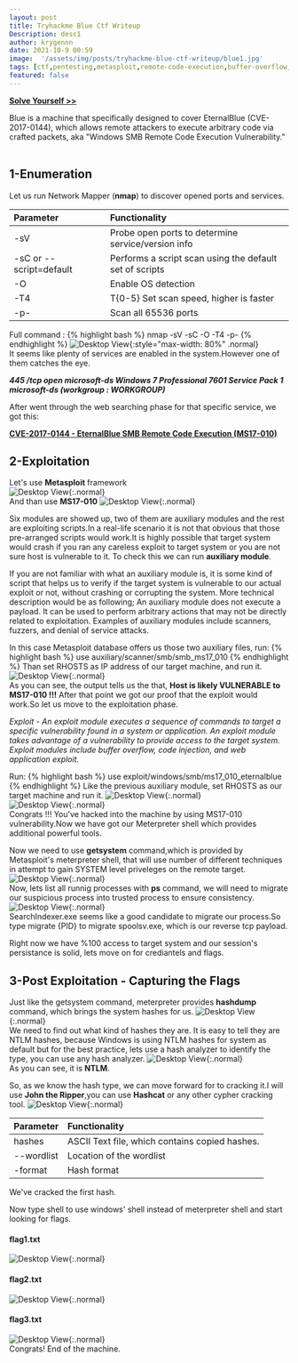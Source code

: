 ```yaml
---
layout: post
title: Tryhackme Blue Ctf Writeup
Description: desc1
author: krygennn
date: 2021-10-9 00:59
image:  '/assets/img/posts/tryhackme-blue-ctf-writeup/blue1.jpg'
tags: [ctf,pentesting,metasploit,remote-code-execution,buffer-overflow,cracking]
featured: false
---
```

[**Solve Yourself >>**](https://www.tryhackme.com/room/blue)

Blue is a machine that specifically designed to cover EternalBlue (CVE-2017-0144), 
which allows remote attackers to execute arbitrary code via crafted packets, 
aka "Windows SMB Remote Code Execution Vulnerability." 
<br>
<br>
## 1-Enumeration 

Let us run Network Mapper (**nmap**) to discover opened ports and services.   

| Parameter              | Functionality                                          | 
|:-----------------------|:-------------------------------------------------------|
|-sV                     | Probe open ports to determine service/version info     |
|-sC or --script=default | Performs a script scan using the default set of scripts|
|-O                      | Enable OS detection                                    |
|-T4                     | T{0-5} Set scan speed, higher is faster                |
|-p-                     | Scan all 65536 ports                                   |

Full command : 
{% highlight bash %}
nmap <machine IP> -sV -sC -O -T4 -p-
{% endhighlight %}
![Desktop View](/assets/img/posts/tryhackme-blue-ctf-writeup/blue2.jpg){:style="max-width: 80%" .normal} 
<br>
It seems like plenty of services are enabled in the system.However one of them catches the eye.

_**445 /tcp open microsoft-ds Windows 7 Professional 7601 Service Pack 1 microsoft-ds (workgroup : WORKGROUP)**_ 

After went through the web searching phase for that specific service, we got this:

[**CVE-2017-0144 - EternalBlue SMB Remote Code Execution (MS17-010)**](https://cve.mitre.org/cgi-bin/cvename.cgi?name=CVE-2017-0144)
<br>

## 2-Exploitation 

Let's use **Metasploit** framework
<br>
![Desktop View](/assets/img/posts/tryhackme-blue-ctf-writeup/blue3.jpg){:.normal}
<br>
And than use **MS17-010**
![Desktop View](/assets/img/posts/tryhackme-blue-ctf-writeup/blue4.jpg){:.normal}
<br>

Six modules are showed up, two of them are auxiliary modules and the rest are exploiting scripts.In a real-life scenario it is not that obvious that those pre-arranged scripts would work.It is highly possible that target system would crash if you ran any careless exploit to target system or you are not sure host is vulnerable to it. To check this we can run **auxiliary module**.

If you are not familiar with what an auxiliary module is, it is some kind of script that helps us to verify if the target system is vulnerable to our actual exploit or not, without crashing or corrupting the system.
More technical description would be as following; An auxiliary module does not execute a payload. It can be used to perform arbitrary actions that may not be directly related to exploitation. Examples of auxiliary modules include scanners, fuzzers, and denial of service attacks. 
 
In this case Metasploit database offers us those two auxiliary files, run:
{% highlight bash %}
use auxiliary/scanner/smb/smb_ms17_010
{% endhighlight %}
Than set RHOSTS  as IP address of  our target machine, and run it.
![Desktop View](/assets/img/posts/tryhackme-blue-ctf-writeup/blue5.jpg){:.normal}
<br>
As you can see, the output tells us the that, **Host is likely VULNERABLE to MS17-010 !!!** 
After that point we got our proof that the exploit would work.So let us move to the exploitation phase.
 
_Exploit - An exploit module executes a sequence of commands to target a specific vulnerability found in a system or application. An exploit module takes advantage of a vulnerability to provide access to the target system. Exploit modules include buffer overflow, code injection, and web application exploit._
 
Run:
{% highlight bash %}
use exploit/windows/smb/ms17_010_eternalblue
{% endhighlight %}
Like the previous auxiliary module, set RHOSTS as our target machine and run it.
![Desktop View](/assets/img/posts/tryhackme-blue-ctf-writeup/blue6.jpg){:.normal}
<br>
![Desktop View](/assets/img/posts/tryhackme-blue-ctf-writeup/blue7.jpg){:.normal}
<br>
Congrats !!! You've hacked into the machine by using MS17-010 vulnerability.Now we have got our Meterpreter shell which provides additional powerful tools. 
 
Now we need to use **getsystem** command,which is provided by Metasploit's meterpreter shell, that will use number of different techniques in attempt to gain SYSTEM level priveleges on the remote target. 
![Desktop View](/assets/img/posts/tryhackme-blue-ctf-writeup/blue8.jpg){:.normal}
<br>
Now, lets list all runnig processes with **ps** command, we will need to migrate our suspicious process into trusted process to ensure consistency.
![Desktop View](/assets/img/posts/tryhackme-blue-ctf-writeup/blue9.jpg){:.normal}
<br>
SearchIndexer.exe seems like a good candidate to migrate our process.So type migrate {PID} to migrate spoolsv.exe, which is our reverse tcp payload.

Right now we have %100 access to target system and our session's persistance is solid, lets move on for crediantels and flags.
<br>

## 3-Post Exploitation - Capturing the Flags 
Just like the getsystem command, meterpreter provides **hashdump** command, which brings the system hashes for us.
![Desktop View](/assets/img/posts/tryhackme-blue-ctf-writeup/blue10.jpg){:.normal}
<br>
We need to find out what kind of hashes they are. It is easy to tell they are NTLM hashes, because Windows is using NTLM hashes for system as default but for the best practice, lets use a hash analyzer to identify the type, you can use any hash analyzer.
![Desktop View](/assets/img/posts/tryhackme-blue-ctf-writeup/blue11.jpg){:.normal}
<br>
As you can see, it is **NTLM**.

So, as we know the hash type, we can move forward for to cracking it.I will use **John the Ripper**,you can use **Hashcat** or any other cypher cracking tool.
![Desktop View](/assets/img/posts/tryhackme-blue-ctf-writeup/blue12.jpg){:.normal}
<br>

| Parameter                    | Functionality                                 | 
|:-----------------------------|:----------------------------------------------|
|hashes                        | ASCII Text file, which contains copied hashes.|
|--wordlist                    | Location of the wordlist                      |
|-format                       | Hash format                                   |

We've cracked the first hash.

Now type shell to use windows' shell instead of meterpreter shell and start looking for flags.
#### flag1.txt
![Desktop View](/assets/img/posts/tryhackme-blue-ctf-writeup/blue13.jpg){:.normal}
<br>
#### flag2.txt
![Desktop View](/assets/img/posts/tryhackme-blue-ctf-writeup/blue14.jpg){:.normal}
<br>
#### flag3.txt
![Desktop View](/assets/img/posts/tryhackme-blue-ctf-writeup/blue15.jpg){:.normal}
<br>
Congrats! End of the machine.



